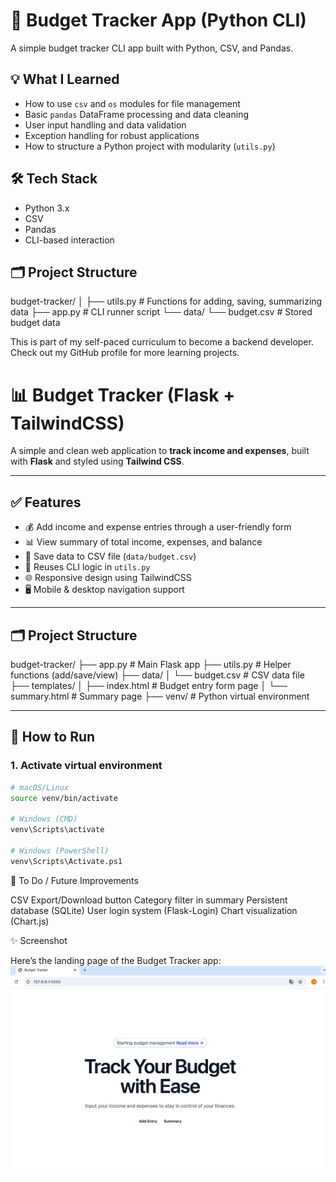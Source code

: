 # 🧾 Budget Tracker App (Python CLI)

A simple budget tracker CLI app built with Python, CSV, and Pandas.

## 💡 What I Learned

- How to use `csv` and `os` modules for file management
- Basic `pandas` DataFrame processing and data cleaning
- User input handling and data validation
- Exception handling for robust applications
- How to structure a Python project with modularity (`utils.py`)

## 🛠 Tech Stack

- Python 3.x
- CSV
- Pandas
- CLI-based interaction

## 🗂 Project Structure
budget-tracker/
│
├── utils.py # Functions for adding, saving, summarizing data
├── app.py # CLI runner script
└── data/
└── budget.csv # Stored budget data


This is part of my self-paced curriculum to become a backend developer.  
Check out my GitHub profile for more learning projects.

# 📊 Budget Tracker (Flask + TailwindCSS)

A simple and clean web application to **track income and expenses**, built with **Flask** and styled using **Tailwind CSS**.

---

## ✅ Features

- 💰 Add income and expense entries through a user-friendly form
- 📊 View summary of total income, expenses, and balance
- 📁 Save data to CSV file (`data/budget.csv`)
- 🧠 Reuses CLI logic in `utils.py`
- 🌐 Responsive design using TailwindCSS
- 🖥️ Mobile & desktop navigation support

---

## 🗂️ Project Structure

budget-tracker/
├── app.py # Main Flask app
├── utils.py # Helper functions (add/save/view)
├── data/
│ └── budget.csv # CSV data file
├── templates/
│ ├── index.html # Budget entry form page
│ └── summary.html # Summary page
├── venv/ # Python virtual environment


---

## 🚀 How to Run

### 1. Activate virtual environment

```bash
# macOS/Linux
source venv/bin/activate

# Windows (CMD)
venv\Scripts\activate

# Windows (PowerShell)
venv\Scripts\Activate.ps1
```


🧾 To Do / Future Improvements

CSV Export/Download button
Category filter in summary
Persistent database (SQLite)
User login system (Flask-Login)
Chart visualization (Chart.js)


✨ Screenshot

Here’s the landing page of the Budget Tracker app:
![App Screenshot](images/screenshot.png)
